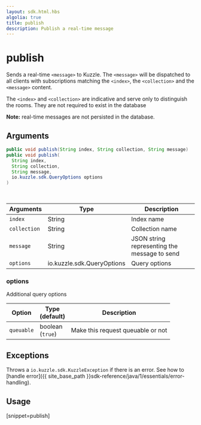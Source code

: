```yaml
---
layout: sdk.html.hbs
algolia: true
title: publish
description: Publish a real-time message
---
```


# publish

Sends a real-time `<message>` to Kuzzle. The `<message>` will be dispatched to all clients with subscriptions matching the `<index>`, the `<collection>` and the `<message>` content.

The `<index>` and `<collection>` are indicative and serve only to distinguish the rooms. They are not required to exist in the database

**Note:** real-time messages are not persisted in the database.

## Arguments

```java
public void publish(String index, String collection, String message)
public void publish(
  String index,
  String collection,
  String message,
  io.kuzzle.sdk.QueryOptions options
)
```

<br/>

| Arguments    | Type    | Description |
|--------------|---------|-------------|
| `index` | String | Index name    |
| `collection` | String | Collection name   |
| `message` | String | JSON string representing the message to send |
| `options` | io.kuzzle.sdk.QueryOptions | Query options |

### options

Additional query options

| Option     | Type<br/>(default)    | Description                       |
| ---------- | ------- | --------------------------------- |
| `queuable` | boolean<br/>(`true`) | Make this request queuable or not |

## Exceptions

Throws a `io.kuzzle.sdk.KuzzleException` if there is an error. See how to [handle error]({{ site_base_path }}sdk-reference/java/1/essentials/error-handling).

## Usage

[snippet=publish]
